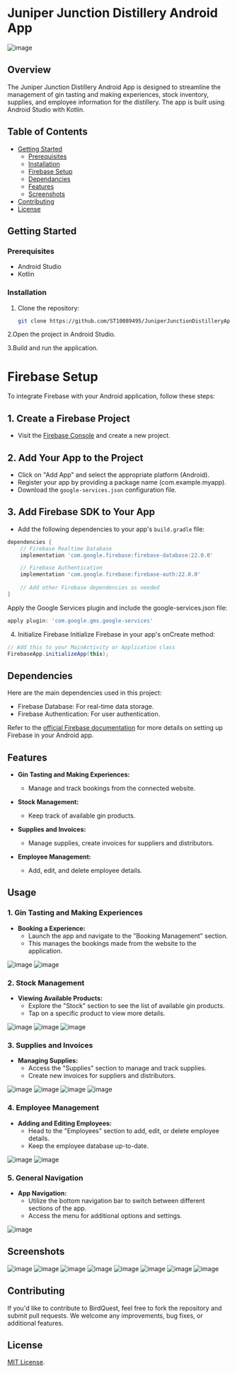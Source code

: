 # Juniper Junction Distillery Android App

![image](https://github.com/ST10089495/JuniperJunctionDistilleryApp/assets/126766252/24934563-6bc1-4446-ab5f-2c56b735f43f)

## Overview

The Juniper Junction Distillery Android App is designed to streamline the management of gin tasting and making experiences, stock inventory, supplies, and employee information for the distillery. The app is built using Android Studio with Kotlin.

## Table of Contents

- [Getting Started](#getting-started)
  - [Prerequisites](#prerequisites)
  - [Installation](#installation)
  - [Firebase Setup](#firebase-setup)
  - [Dependancies](#dependancies)
  - [Features](#features)
  - [Screenshots](#screenshots)
- [Contributing](#contributing) 
- [License](#license)

## Getting Started

### Prerequisites

- Android Studio
- Kotlin

### Installation

1. Clone the repository:

   ```bash
   git clone https://github.com/ST10089495/JuniperJunctionDistilleryApp.git
    ```
2.Open the project in Android Studio.

3.Build and run the application.

# Firebase Setup

To integrate Firebase with your Android application, follow these steps:

## 1. Create a Firebase Project

- Visit the [Firebase Console](https://console.firebase.google.com/) and create a new project.

## 2. Add Your App to the Project

- Click on "Add App" and select the appropriate platform (Android).
- Register your app by providing a package name (com.example.myapp).
- Download the `google-services.json` configuration file.

## 3. Add Firebase SDK to Your App

- Add the following dependencies to your app's `build.gradle` file:

```gradle
dependencies {
    // Firebase Realtime Database
    implementation 'com.google.firebase:firebase-database:22.0.0'

    // Firebase Authentication
    implementation 'com.google.firebase:firebase-auth:22.0.0'
    
    // Add other Firebase dependencies as needed
}
```
Apply the Google Services plugin and include the google-services.json file:
```gradle
apply plugin: 'com.google.gms.google-services'
```
4. Initialize Firebase
Initialize Firebase in your app's onCreate method:

```java
// Add this to your MainActivity or Application class
FirebaseApp.initializeApp(this);
```
## Dependencies
Here are the main dependencies used in this project:

- Firebase Database: For real-time data storage.
- Firebase Authentication: For user authentication.

Refer to the [official Firebase documentation](https://firebase.google.com/docs/android/setup) for more details on setting up Firebase in your Android app.

## Features

- **Gin Tasting and Making Experiences:**
  - Manage and track bookings from the connected website.
  
- **Stock Management:**
  - Keep track of available gin products.
  
- **Supplies and Invoices:**
  - Manage supplies, create invoices for suppliers and distributors.

- **Employee Management:**
  - Add, edit, and delete employee details.
## Usage

### 1. Gin Tasting and Making Experiences

- **Booking a Experience:**
  - Launch the app and navigate to the "Booking Management" section.
  - This manages the bookings made from the website to the application.

![image](https://github.com/ST10089495/JuniperJunctionDistilleryApp/assets/126766252/080ffcee-a87d-4976-a20b-62729b791a90)
![image](https://github.com/ST10089495/JuniperJunctionDistilleryApp/assets/126766252/a1535eba-4efc-4825-b461-fe02eba5a9dd)


### 2. Stock Management

- **Viewing Available Products:**
  - Explore the "Stock" section to see the list of available gin products.
  - Tap on a specific product to view more details.

![image](https://github.com/ST10089495/JuniperJunctionDistilleryApp/assets/126766252/db758fc3-5651-4730-8b65-376fa3c7486f)
![image](https://github.com/ST10089495/JuniperJunctionDistilleryApp/assets/126766252/0c7f7583-63aa-4746-87c6-57bafd95d2a5)
![image](https://github.com/ST10089495/JuniperJunctionDistilleryApp/assets/126766252/d5fa73f5-af79-45a6-bf8b-8ffa928f7afc)


### 3. Supplies and Invoices

- **Managing Supplies:**
  - Access the "Supplies" section to manage and track supplies.
  - Create new invoices for suppliers and distributors.

![image](https://github.com/ST10089495/JuniperJunctionDistilleryApp/assets/126766252/3982258c-db92-46d8-814d-8897e76b4017)
![image](https://github.com/ST10089495/JuniperJunctionDistilleryApp/assets/126766252/8588a3e6-2416-468a-8ce6-8a5b745a602d)
![image](https://github.com/ST10089495/JuniperJunctionDistilleryApp/assets/126766252/79df83f2-f2b1-4689-8a2d-e239925e8692)
![image](https://github.com/ST10089495/JuniperJunctionDistilleryApp/assets/126766252/1f470bc9-490b-473f-81e9-ec942b99e68f)


### 4. Employee Management

- **Adding and Editing Employees:**
  - Head to the "Employees" section to add, edit, or delete employee details.
  - Keep the employee database up-to-date.

![image](https://github.com/ST10089495/JuniperJunctionDistilleryApp/assets/126766252/ae1dda15-6ee2-49bb-b75f-b43d73028d48)
![image](https://github.com/ST10089495/JuniperJunctionDistilleryApp/assets/126766252/4b1cf00e-b792-4dec-9b0c-7f81b1541a89)


### 5. General Navigation

- **App Navigation:**
  - Utilize the bottom navigation bar to switch between different sections of the app.
  - Access the menu for additional options and settings.

![image](https://github.com/ST10089495/JuniperJunctionDistilleryApp/assets/126766252/7cb27939-82bb-4ee4-833e-45221e4a5280)

## Screenshots

![image](https://github.com/ST10089495/JuniperJunctionDistilleryApp/assets/126766252/333a1dbf-9421-435a-9691-36b327feee79)
![image](https://github.com/ST10089495/JuniperJunctionDistilleryApp/assets/126766252/5a1e7fd9-4054-403f-b2e8-36d1c6888d19)
![image](https://github.com/ST10089495/JuniperJunctionDistilleryApp/assets/126766252/68fa640d-57ef-4934-b2ec-d8d9a50ba26d)
![image](https://github.com/ST10089495/JuniperJunctionDistilleryApp/assets/126766252/3c31c2db-6e14-43a8-860d-c3e65e2a6e5b)
![image](https://github.com/ST10089495/JuniperJunctionDistilleryApp/assets/126766252/5ea034cd-d700-4e41-8854-d06a3b7fb0be)
![image](https://github.com/ST10089495/JuniperJunctionDistilleryApp/assets/126766252/063b0f3d-2a14-4aa9-a987-f3b1075fa536)
![image](https://github.com/ST10089495/JuniperJunctionDistilleryApp/assets/126766252/8f14b3a4-858c-4a20-8fdb-39dee5691750)
![image](https://github.com/ST10089495/JuniperJunctionDistilleryApp/assets/126766252/dda5e1a1-3e74-4b4c-a160-24de2f13544f)

## Contributing

If you'd like to contribute to BirdQuest, feel free to fork the repository and submit pull requests. We welcome any improvements, bug fixes, or additional features.

## License

[MIT License](https://opensource.org/licenses/MIT).


   
